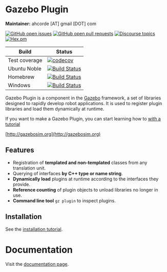 # Gazebo Plugin

**Maintainer:** ahcorde [AT] gmail [DOT] com

[![GitHub open issues](https://img.shields.io/github/issues-raw/gazebosim/gz-plugin.svg)](https://github.com/gazebosim/gz-plugin/issues)
[![GitHub open pull requests](https://img.shields.io/github/issues-pr-raw/gazebosim/gz-plugin.svg)](https://github.com/gazebosim/gz-plugin/pulls)
[![Discourse topics](https://img.shields.io/discourse/https/community.gazebosim.org/topics.svg)](https://community.gazebosim.org)
[![Hex.pm](https://img.shields.io/hexpm/l/plug.svg)](https://www.apache.org/licenses/LICENSE-2.0)

Build | Status
-- | --
Test coverage | [![codecov](https://codecov.io/gh/gazebosim/gz-plugin/tree/gz-plugin3/graph/badge.svg)](https://codecov.io/gh/gazebosim/gz-plugin/tree/gz-plugin3)
Ubuntu Noble  | [![Build Status](https://build.osrfoundation.org/job/gz_plugin-ci-gz-plugin3-noble-amd64/badge/icon)](https://build.osrfoundation.org/job/gz_plugin-ci-gz-plugin3-noble-amd64/)
Homebrew      | [![Build Status](https://build.osrfoundation.org/buildStatus/icon?job=gz_plugin-ci-gz-plugin3-homebrew-amd64)](https://build.osrfoundation.org/job/gz_plugin-ci-gz-plugin3-homebrew-amd64)
Windows       | [![Build Status](https://build.osrfoundation.org/buildStatus/icon?job=gz_plugin-3-clowin)]([https://build.osrfoundation.org/job/gz_plugin-3-clowin](https://build.osrfoundation.org/job/gz_plugin-3-clowin/))


Gazebo Plugin is a component in the [Gazebo](http://gazebosim.org) framework, a set
of libraries designed to rapidly develop robot applications.
It is used to register plugin libraries and load them dynamically at runtime.

If you want to make a Gazebo Plugin, you can start learning how to [with a tutorial](https://gazebosim.org/api/sim/8/createsystemplugins.html)

[http://gazebosim.org](http://gazebosim.org)

## Features

* Registration of **templated and non-templated** classes from any translation unit.
* Querying of interfaces **by C++ type or name string**.
* **Dynamically load** plugins at runtime according to the interfaces they provide.
* **Reference counting** of plugin objects to unload libraries no longer in use.
* **Command line tool** `gz plugin` to inspect plugins.

## Installation

See the [installation tutorial](https://gazebosim.org/api/plugin/2/installation.html).

# Documentation

Visit the [documentation page](https://gazebosim.org/api/plugin/2/index.html).
